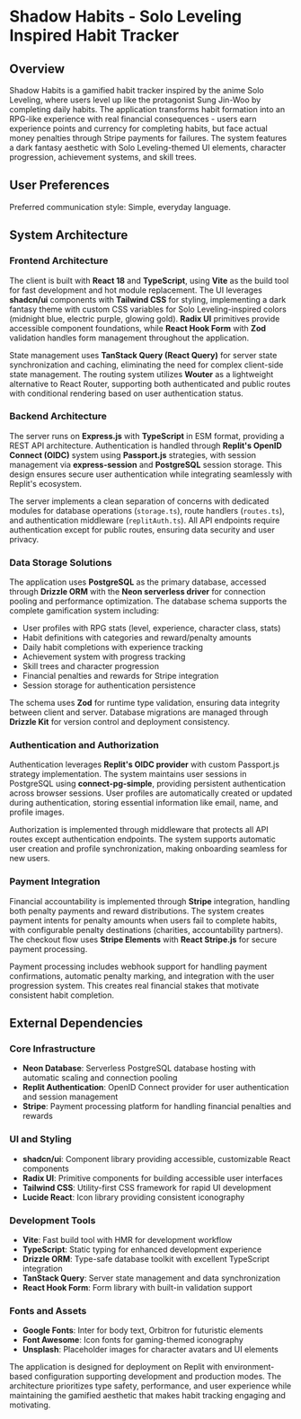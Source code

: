 # Shadow Habits - Solo Leveling Inspired Habit Tracker

## Overview

Shadow Habits is a gamified habit tracker inspired by the anime Solo Leveling, where users level up like the protagonist Sung Jin-Woo by completing daily habits. The application transforms habit formation into an RPG-like experience with real financial consequences - users earn experience points and currency for completing habits, but face actual money penalties through Stripe payments for failures. The system features a dark fantasy aesthetic with Solo Leveling-themed UI elements, character progression, achievement systems, and skill trees.

## User Preferences

Preferred communication style: Simple, everyday language.

## System Architecture

### Frontend Architecture
The client is built with **React 18** and **TypeScript**, using **Vite** as the build tool for fast development and hot module replacement. The UI leverages **shadcn/ui** components with **Tailwind CSS** for styling, implementing a dark fantasy theme with custom CSS variables for Solo Leveling-inspired colors (midnight blue, electric purple, glowing gold). **Radix UI** primitives provide accessible component foundations, while **React Hook Form** with **Zod** validation handles form management throughout the application.

State management uses **TanStack Query (React Query)** for server state synchronization and caching, eliminating the need for complex client-side state management. The routing system utilizes **Wouter** as a lightweight alternative to React Router, supporting both authenticated and public routes with conditional rendering based on user authentication status.

### Backend Architecture
The server runs on **Express.js** with **TypeScript** in ESM format, providing a REST API architecture. Authentication is handled through **Replit's OpenID Connect (OIDC)** system using **Passport.js** strategies, with session management via **express-session** and **PostgreSQL** session storage. This design ensures secure user authentication while integrating seamlessly with Replit's ecosystem.

The server implements a clean separation of concerns with dedicated modules for database operations (`storage.ts`), route handlers (`routes.ts`), and authentication middleware (`replitAuth.ts`). All API endpoints require authentication except for public routes, ensuring data security and user privacy.

### Data Storage Solutions
The application uses **PostgreSQL** as the primary database, accessed through **Drizzle ORM** with the **Neon serverless driver** for connection pooling and performance optimization. The database schema supports the complete gamification system including:

- User profiles with RPG stats (level, experience, character class, stats)
- Habit definitions with categories and reward/penalty amounts
- Daily habit completions with experience tracking
- Achievement system with progress tracking
- Skill trees and character progression
- Financial penalties and rewards for Stripe integration
- Session storage for authentication persistence

The schema uses **Zod** for runtime type validation, ensuring data integrity between client and server. Database migrations are managed through **Drizzle Kit** for version control and deployment consistency.

### Authentication and Authorization
Authentication leverages **Replit's OIDC provider** with custom Passport.js strategy implementation. The system maintains user sessions in PostgreSQL using **connect-pg-simple**, providing persistent authentication across browser sessions. User profiles are automatically created or updated during authentication, storing essential information like email, name, and profile images.

Authorization is implemented through middleware that protects all API routes except authentication endpoints. The system supports automatic user creation and profile synchronization, making onboarding seamless for new users.

### Payment Integration
Financial accountability is implemented through **Stripe** integration, handling both penalty payments and reward distributions. The system creates payment intents for penalty amounts when users fail to complete habits, with configurable penalty destinations (charities, accountability partners). The checkout flow uses **Stripe Elements** with **React Stripe.js** for secure payment processing.

Payment processing includes webhook support for handling payment confirmations, automatic penalty marking, and integration with the user progression system. This creates real financial stakes that motivate consistent habit completion.

## External Dependencies

### Core Infrastructure
- **Neon Database**: Serverless PostgreSQL database hosting with automatic scaling and connection pooling
- **Replit Authentication**: OpenID Connect provider for user authentication and session management
- **Stripe**: Payment processing platform for handling financial penalties and rewards

### UI and Styling
- **shadcn/ui**: Component library providing accessible, customizable React components
- **Radix UI**: Primitive components for building accessible user interfaces
- **Tailwind CSS**: Utility-first CSS framework for rapid UI development
- **Lucide React**: Icon library providing consistent iconography

### Development Tools
- **Vite**: Fast build tool with HMR for development workflow
- **TypeScript**: Static typing for enhanced development experience
- **Drizzle ORM**: Type-safe database toolkit with excellent TypeScript integration
- **TanStack Query**: Server state management and data synchronization
- **React Hook Form**: Form library with built-in validation support

### Fonts and Assets
- **Google Fonts**: Inter for body text, Orbitron for futuristic elements
- **Font Awesome**: Icon fonts for gaming-themed iconography
- **Unsplash**: Placeholder images for character avatars and UI elements

The application is designed for deployment on Replit with environment-based configuration supporting development and production modes. The architecture prioritizes type safety, performance, and user experience while maintaining the gamified aesthetic that makes habit tracking engaging and motivating.